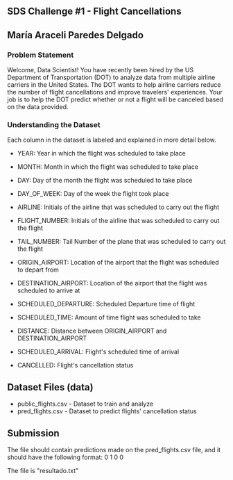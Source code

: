 ## SDS Challenge #1 - Flight Cancellations
## María Araceli Paredes Delgado

### Problem Statement
Welcome, Data Scientist! You have recently been hired by the US Department of Transportation (DOT) to analyze data from multiple airline carriers in the United States. The DOT wants to help airline carriers reduce the number of flight cancellations and improve travelers' experiences. Your job is to help the DOT predict whether or not a flight will be canceled based on the data provided.

### Understanding the Dataset

Each column in the dataset is labeled and explained in more detail below.

- YEAR: Year in which the flight was scheduled to take place

- MONTH: Month in which the flight was scheduled to take place

- DAY: Day of the month the flight was scheduled to take place

- DAY_OF_WEEK: Day of the week the flight took place

- AIRLINE: Initials of the airline that was scheduled to carry out the flight

- FLIGHT_NUMBER: Initials of the airline that was scheduled to carry out the flight

- TAIL_NUMBER: Tail Number of the plane that was scheduled to carry out the flight

- ORIGIN_AIRPORT: Location of the airport that the flight was scheduled to depart from

- DESTINATION_AIRPORT: Location of the airport that the flight was scheduled to arrive at

- SCHEDULED_DEPARTURE: Scheduled Departure time of flight

- SCHEDULED_TIME: Amount of time flight was scheduled to take

- DISTANCE: Distance between ORIGIN_AIRPORT and DESTINATION_AIRPORT

- SCHEDULED_ARRIVAL: Flight's scheduled time of arrival

- CANCELLED: Flight's cancellation status

## Dataset Files (data)

- public_flights.csv - Dataset to train and analyze 
- pred_flights.csv - Dataset to predict flights' cancellation status

## Submission
The file should contain predictions made on the pred_flights.csv file, and it should have the following format: 
0
1
0
0

The file is "resultado.txt"


